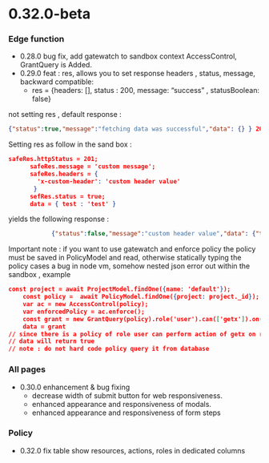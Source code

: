 # 0.32.0-beta

### Edge function

- 0.28.0 bug fix, add gatewatch to sandbox context AccessControl, GrantQuery is Added.
- 0.29.0 feat : res, allows you to set response headers , status, message, backward compatible:
    - res = {headers: [], status : 200, message: “success” , statusBoolean: false}

not setting res , default response :

```json
{"status":true,"message":"fetching data was successful","data": {} } 200 OK
```

 Setting  res as follow in the sand box : 

```json
safeRes.httpStatus = 201;
      safeRes.message = 'custom message';
      safeRes.headers = {
        'x-custom-header': 'custom header value'
       }
      sefRes.status = true;
      data = { test : 'test' }
```

yields the following response : 

```json
			{"status":false,"message":"custom header value","data": {"test" : "test"} } 201 BAD_REQUEST with header x-custom-header
```

Important note : if you want to use gatewatch and enforce policy the policy must be saved in PolicyModel and read, otherwise statically typing the policy cases a bug in node vm, somehow nested json error out within the sandbox , example 

```json
const project = await ProjectModel.findOne({name: 'default'});
    const policy =  await PolicyModel.findOne({project: project._id});
    var ac = new AccessControl(policy);
    var enforcedPolicy = ac.enforce();
    const grant = new GrantQuery(policy).role('user').can(['getx']).on(['default']).grant();
    data = grant
// since there is a policy of role user can perform action of getx on resource default
// data will return true
// note : do not hard code policy query it from database
```

### All pages

- 0.30.0  enhancement  & bug fixing
    - decrease width of submit button for web responsiveness.
    - enhanced appearance and responsiveness of modals.
    - enhanced appearance and responsiveness of form steps

### Policy

- 0.32.0 fix table show resources, actions, roles in dedicated columns